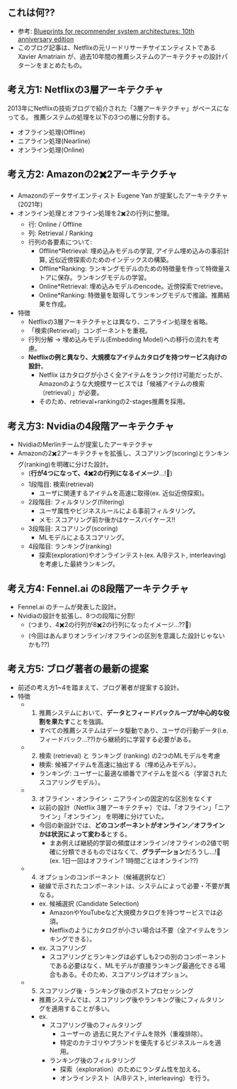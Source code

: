 
## これは何??

- 参考: [Blueprints for recommender system architectures: 10th anniversary edition](https://amatria.in/blog/RecsysArchitectures)
- このブログ記事は、Netflixの元リードリサーチサイエンティストである Xavier Amatriain が、過去10年間の推薦システムのアーキテクチャの設計パターンをまとめたもの。


## 考え方1: Netflixの3層アーキテクチャ

2013年にNetflixの技術ブログで紹介された「3層アーキテクチャ」がベースになってる。
推薦システムの処理を以下の3つの層に分割する。

- オフライン処理(Offline)
- ニアライン処理(Nearline)
- オンライン処理(Online)

## 考え方2: Amazonの2✖️2アーキテクチャ

- Amazonのデータサイエンティスト Eugene Yan が提案したアーキテクチャ (2021年)
- オンライン処理とオフライン処理を2✖️2の行列に整理。
  - 行: Online / Offline
  - 列: Retrieval / Ranking
  - 行列の各要素について:
    - Offline*Retrieval: 埋め込みモデルの学習, アイテム埋め込みの事前計算, 近似近傍探索のためのインデックスの構築。
    - Offline*Ranking: ランキングモデルのための特徴量を作って特徴量ストアに保存。ランキングモデルの学習。
    - Online*Retrieval: 埋め込みモデルのencode。近傍探索でretrieve。
    - Online*Ranking: 特徴量を取得してランキングモデルで推論。推薦結果を作成。
- 特徴
  - Netflixの3層アーキテクチャとは異なり、ニアライン処理を省略。
  - 「検索(Retrieval)」コンポーネントを重視。
  - 行列分解 → 埋め込みモデル(Embedding Model)への移行の流れを考慮。
  - **Netflixの例と異なり、大規模なアイテムカタログを持つサービス向けの設計**。
    - Netflix はカタログが小さく全アイテムをランク付け可能だったが、Amazonのような大規模サービスでは「候補アイテムの検索（retrieval）」が必要。
    - そのため、retrieval+rankingの2-stages推薦を採用。

## 考え方3: Nvidiaの4段階アーキテクチャ

- NvidiaのMerlinチームが提案したアーキテクチャ
- Amazonの2✖️2アーキテクチャを拡張し、スコアリング(scoring)とランキング(ranking)を明確に分けた設計。
  - (**行が4つになって、4✖️2の行列になるイメージ**...!:thinking:)
  - 1段階目: 検索(retrieval)
    - ユーザに関連するアイテムを高速に取得(ex. 近似近傍探索)。
  - 2段階目: フィルタリング(filtering)
    - ユーザ属性やビジネスルールによる事前フィルタリング。
    - メモ: スコアリング前か後かはケースバイケース!!
  - 3段階目: スコアリング(scoring)
    - MLモデルによるスコアリング。
  - 4段階目: ランキング(ranking)
    - 探索(exploration)やオンラインテスト(ex. A/Bテスト, interleaving)を考慮した最終ランキング。

## 考え方4: Fennel.ai の8段階アーキテクチャ

- Fennel.ai のチームが発表した設計。
- Nvidiaの設計を拡張し、8つの段階に分割!
  - (つまり、4✖️2の行列が8✖️2の行列になったイメージ...??:thinking:)
  - (今回はあんまりオンライン/オフラインの区別を意識した設計じゃないかも??)

## 考え方5: ブログ著者の最新の提案

- 前述の考え方1~4を踏まえて、ブログ著者が提案する設計。
- 特徴
  - 1. 推薦システムにおいて、**データとフィードバックループが中心的な役割を果たす**ことを強調。
    - すべての推薦システムはデータ駆動であり、ユーザの行動データ(i.e. フィードバック...??)から継続的に学習する必要がある。
  - 2. 検索 (retrieval) と ランキング (ranking) の2つのMLモデルを考慮
    - 検索: 候補アイテムを高速に抽出する（埋め込みモデル）。
    - ランキング: ユーザーに最適な順番でアイテムを並べる（学習されたスコアリングモデル）。
  - 3. オフライン・オンライン・ニアラインの固定的な区別をなくす
    - 以前の設計（Netflix 3層アーキテクチャ）では、「オフライン」「ニアライン」「オンライン」 を明確に分けていた。
    - 今回の新設計では、**どのコンポーネントがオンライン／オフラインかは状況によって変わる**とする。
      - まあ例えば継続的学習の頻度はオンライン/オフラインの2値で明確に分類できるものではなくて、**グラデーション**だろうし...!:thinking: (ex. 1日一回はオフライン? 1時間ごとはオンライン??)
  - 4. オプションのコンポーネント（候補選択など）
    - 破線で示されたコンポーネントは、システムによって必要・不要が異なる。
    - ex. 候補選択 (Candidate Selection)
      - AmazonやYouTubeなど大規模カタログを持つサービスでは必須。
      - Netflixのようにカタログが小さい場合は不要（全アイテムをランキングできる）。
    - ex. スコアリング
      - スコアリングとランキングは必ずしも2つの別のコンポーネントである必要はなく、MLモデルが直接ランキング最適化できる場合もある。そのため、スコアリングはオプション。
  - 5. スコアリング後・ランキング後のポストプロセッシング
    - 推薦システムでは、スコアリング後やランキング後にフィルタリングを適用することが多い。
    - ex. 
      - スコアリング後のフィルタリング
        - ユーザーの 過去に見たアイテムを除外（重複排除）。
        - 特定のカテゴリやブランドを優先するビジネスルールを適用。
      - ランキング後のフィルタリング
        - 探索（exploration）のためにランダム性を加える。
        - オンラインテスト（A/Bテスト, interleaving）を行う。






